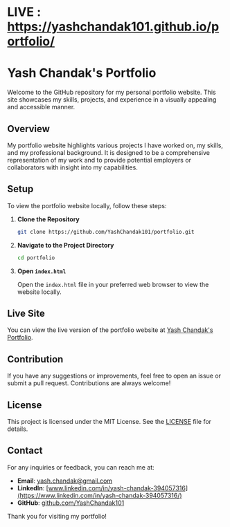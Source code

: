 # LIVE : https://yashchandak101.github.io/portfolio/
# Yash Chandak's Portfolio

Welcome to the GitHub repository for my personal portfolio website. This site showcases my skills, projects, and experience in a visually appealing and accessible manner.

## Overview

My portfolio website highlights various projects I have worked on, my skills, and my professional background. It is designed to be a comprehensive representation of my work and to provide potential employers or collaborators with insight into my capabilities.

## Setup

To view the portfolio website locally, follow these steps:

1. **Clone the Repository**

   ```bash
   git clone https://github.com/YashChandak101/portfolio.git
   ```

2. **Navigate to the Project Directory**

   ```bash
   cd portfolio
   ```

3. **Open `index.html`**

   Open the `index.html` file in your preferred web browser to view the website locally.

## Live Site

You can view the live version of the portfolio website at [Yash Chandak's Portfolio](https://yashchandak101.github.io/portfolio/).

## Contribution

If you have any suggestions or improvements, feel free to open an issue or submit a pull request. Contributions are always welcome!

## License

This project is licensed under the MIT License. See the [LICENSE](LICENSE) file for details.

## Contact

For any inquiries or feedback, you can reach me at:

- **Email**: yash.chandak@gmail.com
- **LinkedIn**: [www.linkedin.com/in/yash-chandak-394057316](https://www.linkedin.com/in/yash-chandak-394057316/)
- **GitHub**: [github.com/YashChandak101](https://github.com/YashChandak101)

Thank you for visiting my portfolio!
